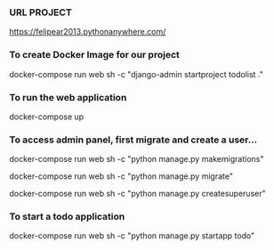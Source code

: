 ### URL PROJECT
https://felipear2013.pythonanywhere.com/

### To create Docker Image for our project
docker-compose run web sh -c "django-admin startproject todolist ."

### To run the web application
docker-compose up

### To access admin panel, first migrate and create a user...
docker-compose run web sh -c "python manage.py makemigrations"

docker-compose run web sh -c "python manage.py migrate"

docker-compose run web sh -c "python manage.py createsuperuser"

### To start a todo application
docker-compose run web sh -c "python manage.py startapp todo"
